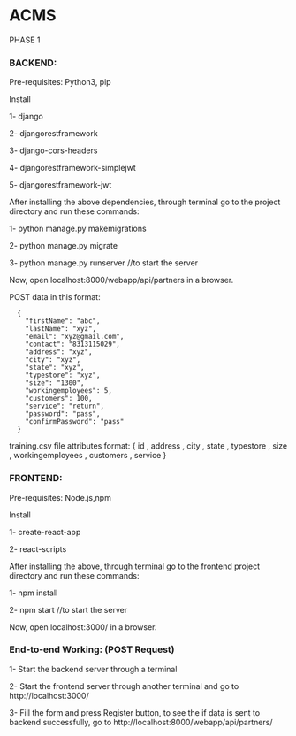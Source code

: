 # ACMS

PHASE 1

### BACKEND:

Pre-requisites:
  Python3, pip
  
  
Install 

  1- django

  2- djangorestframework

  3- django-cors-headers
  
  4- djangorestframework-simplejwt
  
  5- djangorestframework-jwt

  
After installing the above dependencies, through terminal go to the project directory and run these commands:

  1- python manage.py makemigrations

  2- python manage.py migrate 

  3- python manage.py runserver //to start the server

Now, open localhost:8000/webapp/api/partners in a browser.


POST data in this format:

      {
        "firstName": "abc",
        "lastName": "xyz",
        "email": "xyz@gmail.com",
        "contact": "8313115029",
        "address": "xyz",
        "city": "xyz",
        "state": "xyz",
        "typestore": "xyz",
        "size": "1300",
        "workingemployees": 5,
        "customers": 100, 
        "service": "return",
        "password": "pass",
        "confirmPassword": "pass"
      }
 
training.csv file attributes format: { id , address , city , state , typestore , size , workingemployees , customers , service }

### FRONTEND:

Pre-requisites:
  Node.js,npm
  
Install

  1- create-react-app
  
  2- react-scripts
  
After installing the above, through terminal go to the frontend project directory and run these commands:

  1- npm install

  2- npm start //to start the server

Now, open localhost:3000/ in a browser.

### End-to-end Working: (POST Request)

1- Start the backend server through a terminal

2- Start the frontend server through another terminal and go to http://localhost:3000/

3- Fill the form and press Register button, to see the if data is sent to backend successfully, go to http://localhost:8000/webapp/api/partners/

